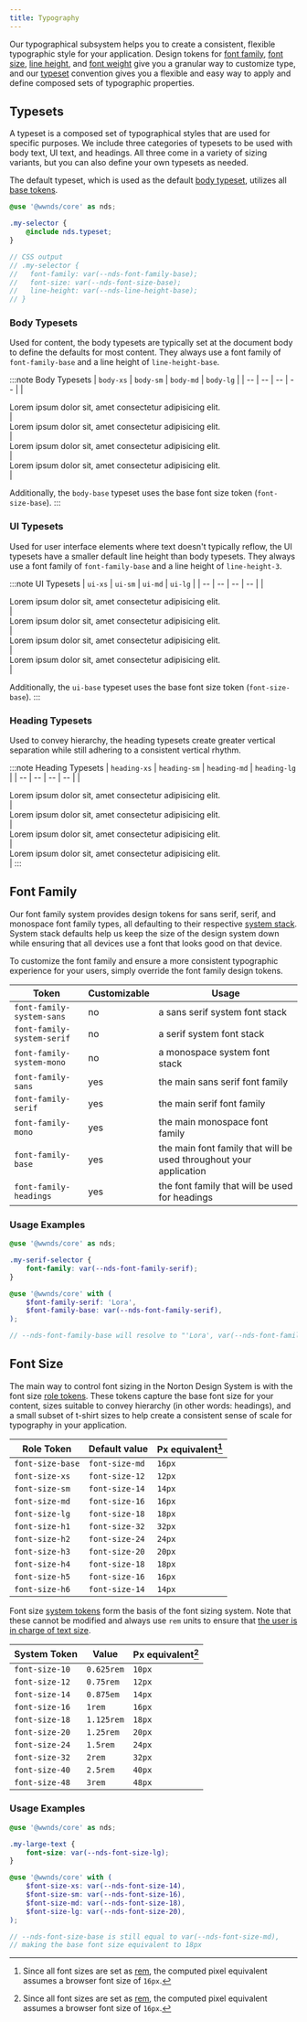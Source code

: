 ```yaml
---
title: Typography
---
```


Our typographical subsystem helps you to create a consistent, flexible typographic style for your application.
Design tokens for [font family](#font-family), [font size](#font-size), [line height](#line-height), and [font weight](#font-weight) give you a granular way to customize type,
and our [typeset](#typesets) convention gives you a flexible and easy way to apply and define composed sets of typographic properties.

## Typesets

A typeset is a composed set of typographical styles that are used for specific purposes.
We include three categories of typesets to be used with body text, UI text, and headings.
All three come in a variety of sizing variants, but you can also define your own typesets as needed.

The default typeset, which is used as the default [body typeset](#body-typesets), utilizes all [base tokens](design-tokens#base-tokens).

```scss title="The default typeset"
@use '@wwnds/core' as nds;

.my-selector {
	@include nds.typeset;
}

// CSS output
// .my-selector {
//   font-family: var(--nds-font-family-base);
//   font-size: var(--nds-font-size-base);
//   line-height: var(--nds-line-height-base);
// }
```

### Body Typesets

Used for content, the body typesets are typically set at the document body to define the defaults for most content.
They always use a font family of `font-family-base` and a line height of `line-height-base`.

:::note Body Typesets
| `body-xs` | `body-sm` | `body-md` | `body-lg` |
| -- | -- | -- | -- |
| <div class="body-xs">Lorem ipsum dolor sit, amet consectetur adipisicing elit.</div> | <div class="body-sm">Lorem ipsum dolor sit, amet consectetur adipisicing elit.</div> | <div class="body-md">Lorem ipsum dolor sit, amet consectetur adipisicing elit.</div> | <div class="body-lg">Lorem ipsum dolor sit, amet consectetur adipisicing elit.</div> |

Additionally, the `body-base` typeset uses the base font size token (`font-size-base`).
:::

### UI Typesets

Used for user interface elements where text doesn't typically reflow, the UI typesets have a smaller default line height than body typesets.
They always use a font family of `font-family-base` and a line height of `line-height-3`.

:::note UI Typesets
| `ui-xs` | `ui-sm` | `ui-md` | `ui-lg` |
| -- | -- | -- | -- |
| <div class="ui-xs">Lorem ipsum dolor sit, amet consectetur adipisicing elit.</div> | <div class="ui-sm">Lorem ipsum dolor sit, amet consectetur adipisicing elit.</div> | <div class="ui-md">Lorem ipsum dolor sit, amet consectetur adipisicing elit.</div> | <div class="ui-lg">Lorem ipsum dolor sit, amet consectetur adipisicing elit.</div> |

Additionally, the `ui-base` typeset uses the base font size token (`font-size-base`).
:::

### Heading Typesets

Used to convey hierarchy, the heading typesets create greater vertical separation while still adhering to a consistent vertical rhythm.

:::note Heading Typesets
| `heading-xs` | `heading-sm` | `heading-md` | `heading-lg` |
| -- | -- | -- | -- |
| <div class="heading-xs">Lorem ipsum dolor sit, amet consectetur adipisicing elit.</div> | <div class="heading-sm">Lorem ipsum dolor sit, amet consectetur adipisicing elit.</div> | <div class="heading-md">Lorem ipsum dolor sit, amet consectetur adipisicing elit.</div> | <div class="heading-lg">Lorem ipsum dolor sit, amet consectetur adipisicing elit.</div> |
:::

## Font Family

Our font family system provides design tokens for sans serif, serif, and monospace
font family types, all defaulting to their respective [system stack](https://systemfontstack.com/).
System stack defaults help us keep the size of the design system down while ensuring
that all devices use a font that looks good on that device.

To customize the font family and ensure a more consistent typographic experience
for your users, simply override the font family design tokens.

| Token                                                         | Customizable | Usage                                                              |
| ------------------------------------------------------------- | ------------ | ------------------------------------------------------------------ |
| <code class="ff-system-sans">font-family-system-sans</code>   | no           | a sans serif system font stack                                     |
| <code class="ff-system-serif">font-family-system-serif</code> | no           | a serif system font stack                                          |
| <code class="ff-system-mono">font-family-system-mono</code>   | no           | a monospace system font stack                                      |
| <code class="ff-sans">font-family-sans</code>                 | yes          | the main sans serif font family                                    |
| <code class="ff-serif">font-family-serif</code>               | yes          | the main serif font family                                         |
| <code class="ff-mono">font-family-mono</code>                 | yes          | the main monospace font family                                     |
| <code class="ff-base">font-family-base</code>                 | yes          | the main font family that will be used throughout your application |
| <code class="ff-headings">font-family-headings</code>         | yes          | the font family that will be used for headings                     |

### Usage Examples

```scss title="Use a font family token"
@use '@wwnds/core' as nds;

.my-serif-selector {
	font-family: var(--nds-font-family-serif);
}
```

```scss title="Set custom serif font as base"
@use '@wwnds/core' with (
	$font-family-serif: 'Lora',
	$font-family-base: var(--nds-font-family-serif),
);

// --nds-font-family-base will resolve to "'Lora', var(--nds-font-family-system-serif)"
```

## Font Size

The main way to control font sizing in the Norton Design System is with the font
size [role tokens](design-tokens#role-tokens). These tokens capture the base font
size for your content, sizes suitable to convey hierarchy (in other words: headings),
and a small subset of t-shirt sizes to help create a consistent sense of scale
for typography in your application.

| Role Token                                  | Default value  | Px equivalent[^1] |
| ------------------------------------------- | -------------- | ----------------- |
| <code class="fs-base">font-size-base</code> | `font-size-md` | `16px`            |
| <code class="fs-xs">font-size-xs</code>     | `font-size-12` | `12px`            |
| <code class="fs-sm">font-size-sm</code>     | `font-size-14` | `14px`            |
| <code class="fs-md">font-size-md</code>     | `font-size-16` | `16px`            |
| <code class="fs-lg">font-size-lg</code>     | `font-size-18` | `18px`            |
| <code class="fs-h1">font-size-h1</code>     | `font-size-32` | `32px`            |
| <code class="fs-h2">font-size-h2</code>     | `font-size-24` | `24px`            |
| <code class="fs-h3">font-size-h3</code>     | `font-size-20` | `20px`            |
| <code class="fs-h4">font-size-h4</code>     | `font-size-18` | `18px`            |
| <code class="fs-h5">font-size-h5</code>     | `font-size-16` | `16px`            |
| <code class="fs-h6">font-size-h6</code>     | `font-size-14` | `14px`            |

Font size [system tokens](design-tokens#system-tokens) form the basis of the font
sizing system. Note that these cannot be modified and always use `rem` units to
ensure that [the user is in charge of text size](https://css-tricks.com/accessible-font-sizing-explained/).

| System Token                            | Value      | Px equivalent[^1] |
| --------------------------------------- | ---------- | ----------------- |
| <code class="fs-10">font-size-10</code> | `0.625rem` | `10px`            |
| <code class="fs-12">font-size-12</code> | `0.75rem`  | `12px`            |
| <code class="fs-14">font-size-14</code> | `0.875em`  | `14px`            |
| <code class="fs-16">font-size-16</code> | `1rem`     | `16px`            |
| <code class="fs-18">font-size-18</code> | `1.125rem` | `18px`            |
| <code class="fs-20">font-size-20</code> | `1.25rem`  | `20px`            |
| <code class="fs-24">font-size-24</code> | `1.5rem`   | `24px`            |
| <code class="fs-32">font-size-32</code> | `2rem`     | `32px`            |
| <code class="fs-40">font-size-40</code> | `2.5rem`   | `40px`            |
| <code class="fs-48">font-size-48</code> | `3rem`     | `48px`            |

<a name="px-rem" class="anchor enhancedAnchor__-node_modules-@docusaurus-theme-classic-lib-theme-Heading-" />

[^1]:
    Since all font sizes are set as [rem](https://developer.mozilla.org/en-US/docs/Web/CSS/length#rem),
    the computed pixel equivalent assumes a browser font size of `16px`.

### Usage Examples

```scss title="Using a font size token"
@use '@wwnds/core' as nds;

.my-large-text {
	font-size: var(--nds-font-size-lg);
}
```

```scss title="Use larger font sizes across your application"
@use '@wwnds/core' with (
	$font-size-xs: var(--nds-font-size-14),
	$font-size-sm: var(--nds-font-size-16),
	$font-size-md: var(--nds-font-size-18),
	$font-size-lg: var(--nds-font-size-20),
);

// --nds-font-size-base is still equal to var(--nds-font-size-md),
// making the base font size equivalent to 18px
```
